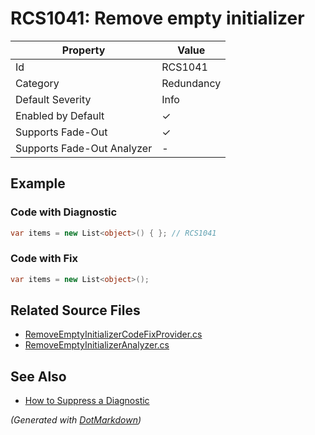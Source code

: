 # RCS1041: Remove empty initializer

| Property                    | Value      |
| --------------------------- | ---------- |
| Id                          | RCS1041    |
| Category                    | Redundancy |
| Default Severity            | Info       |
| Enabled by Default          | &#x2713;   |
| Supports Fade\-Out          | &#x2713;   |
| Supports Fade\-Out Analyzer | \-         |

## Example

### Code with Diagnostic

```csharp
var items = new List<object>() { }; // RCS1041
```

### Code with Fix

```csharp
var items = new List<object>();
```

## Related Source Files

* [RemoveEmptyInitializerCodeFixProvider.cs](../../src/Analyzers.CodeFixes/CSharp/CodeFixes/RemoveEmptyInitializerCodeFixProvider.cs)
* [RemoveEmptyInitializerAnalyzer.cs](../../src/Analyzers/CSharp/Analysis/RemoveEmptyInitializerAnalyzer.cs)

## See Also

* [How to Suppress a Diagnostic](../HowToConfigureAnalyzers.md#how-to-suppress-a-diagnostic)

*\(Generated with [DotMarkdown](http://github.com/JosefPihrt/DotMarkdown)\)*